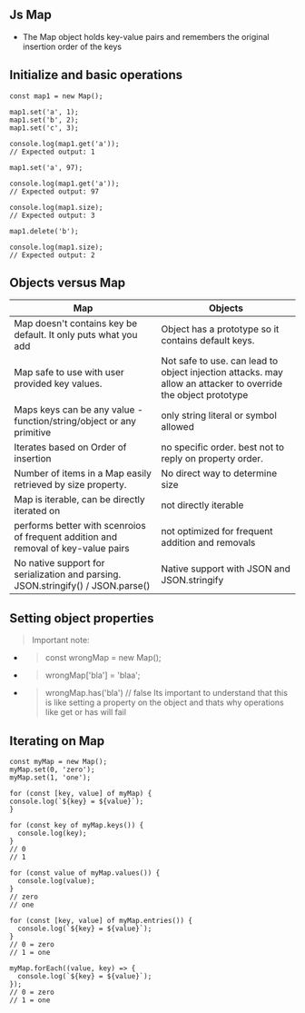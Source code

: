 ## Js Map
- The Map object holds key-value pairs and remembers the original insertion order of the keys

## Initialize and basic operations

```
const map1 = new Map();

map1.set('a', 1);
map1.set('b', 2);
map1.set('c', 3);

console.log(map1.get('a'));
// Expected output: 1

map1.set('a', 97);

console.log(map1.get('a'));
// Expected output: 97

console.log(map1.size);
// Expected output: 3

map1.delete('b');

console.log(map1.size);
// Expected output: 2

```

## Objects versus Map


| Map                                                                                | Objects                                                                                                       |
|------------------------------------------------------------------------------------|---------------------------------------------------------------------------------------------------------------|
| Map doesn't contains key be default. It only puts what you add                     | Object has a prototype so it contains default keys.                                                           |
| Map safe to use with user provided key values.	                                    | Not safe to use. can lead to object injection attacks. may allow an attacker to override the object prototype |
| Maps keys can be any value - function/string/object or any primitive               | only string literal or symbol  allowed                                                                        |
| Iterates based on Order of insertion                                               | no specific order. best not to reply on property order.                                                       |
| Number of items in a Map easily retrieved by size property.	                       | No direct way to determine size                                                                               |
| Map is iterable, can be directly iterated on                                       | not directly iterable                                                                                         |
| performs better with scenroios of frequent addition and removal of key-value pairs | not optimized for frequent addition and removals                                                              |
| No native support for serialization and parsing. JSON.stringify() / JSON.parse()   | Native support with JSON and JSON.stringify                                                                   |


## Setting object properties

> Important note:
* > const wrongMap = new Map();
* > wrongMap['bla'] = 'blaa';
* > wrongMap.has('bla') // false
  > Its important to understand that this is like setting a property on the object  and thats why operations like get or has will fail

## Iterating on Map
```
const myMap = new Map();
myMap.set(0, 'zero');
myMap.set(1, 'one');

for (const [key, value] of myMap) {
console.log(`${key} = ${value}`);
}

for (const key of myMap.keys()) {
  console.log(key);
}
// 0
// 1

for (const value of myMap.values()) {
  console.log(value);
}
// zero
// one

for (const [key, value] of myMap.entries()) {
  console.log(`${key} = ${value}`);
}
// 0 = zero
// 1 = one

myMap.forEach((value, key) => {
  console.log(`${key} = ${value}`);
});
// 0 = zero
// 1 = one

```